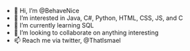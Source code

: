 - 👋 Hi, I’m @BehaveNice
- 👀 I’m interested in Java, C#, Python, HTML, CSS, JS, and C
- 🌱 I’m currently learning SQL
- 💞️ I’m looking to collaborate on anything interesting
- 📫 Reach me via twitter, @ThatIsmael

<!---
BehaveNice/BehaveNice is a ✨ special ✨ repository because its `README.md` (this file) appears on your GitHub profile.
You can click the Preview link to take a look at your changes.
--->
